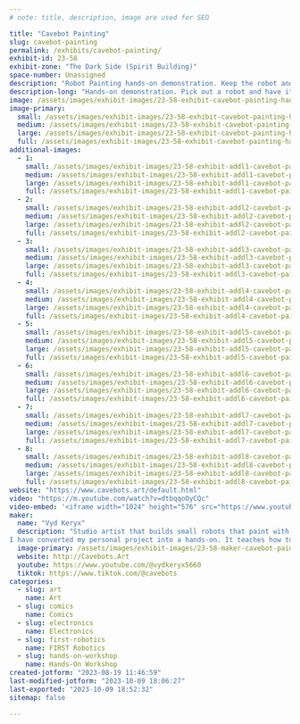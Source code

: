 ```yaml
---
# note: title, description, image are used for SEO

title: "Cavebot Painting"
slug: cavebot-painting
permalink: /exhibits/cavebot-painting/
exhibit-id: 23-58
exhibit-zone: "The Dark Side (Spirit Building)"
space-number: Unassigned
description: "Robot Painting hands-on demonstration. Keep the robot and canvas as a souvenir of Maker Faire. $5"
description-long: "Hands-on demonstration. Pick out a robot and have it paint a canvas for you. STEM: learn how the small robot works, basic electricity and make some art. Regular acrylic & florescent paint. Keep the robot & canvas. See samples of the artist's work with UV LEDs built into the canvas. Free stickers! "
image: /assets/images/exhibit-images/23-58-exhibit-cavebot-painting-hands-on-sample-large.jpg
image-primary: 
  small: /assets/images/exhibit-images/23-58-exhibit-cavebot-painting-hands-on-sample-small.jpg
  medium: /assets/images/exhibit-images/23-58-exhibit-cavebot-painting-hands-on-sample-medium.jpg
  large: /assets/images/exhibit-images/23-58-exhibit-cavebot-painting-hands-on-sample-large.jpg
  full: /assets/images/exhibit-images/23-58-exhibit-cavebot-painting-hands-on-sample-full.jpg
additional-images: 
  - 1:
    small: /assets/images/exhibit-images/23-58-exhibit-addl1-cavebot-painting-art-wall-pbmf23-small.jpg
    medium: /assets/images/exhibit-images/23-58-exhibit-addl1-cavebot-painting-art-wall-pbmf23-medium.jpg
    large: /assets/images/exhibit-images/23-58-exhibit-addl1-cavebot-painting-art-wall-pbmf23-large.jpg
    full: /assets/images/exhibit-images/23-58-exhibit-addl1-cavebot-painting-art-wall-pbmf23-full.jpg
  - 2:
    small: /assets/images/exhibit-images/23-58-exhibit-addl2-cavebot-painting-cavebot-painting-series2-small.jpg
    medium: /assets/images/exhibit-images/23-58-exhibit-addl2-cavebot-painting-cavebot-painting-series2-medium.jpg
    large: /assets/images/exhibit-images/23-58-exhibit-addl2-cavebot-painting-cavebot-painting-series2-large.jpg
    full: /assets/images/exhibit-images/23-58-exhibit-addl2-cavebot-painting-cavebot-painting-series2-full.jpg
  - 3:
    small: /assets/images/exhibit-images/23-58-exhibit-addl3-cavebot-painting-cavebots-free-stickers-small.jpg
    medium: /assets/images/exhibit-images/23-58-exhibit-addl3-cavebot-painting-cavebots-free-stickers-medium.jpg
    large: /assets/images/exhibit-images/23-58-exhibit-addl3-cavebot-painting-cavebots-free-stickers-large.jpg
    full: /assets/images/exhibit-images/23-58-exhibit-addl3-cavebot-painting-cavebots-free-stickers-full.jpg
  - 4:
    small: /assets/images/exhibit-images/23-58-exhibit-addl4-cavebot-painting-esmf20-framed-art-small.jpg
    medium: /assets/images/exhibit-images/23-58-exhibit-addl4-cavebot-painting-esmf20-framed-art-medium.jpg
    large: /assets/images/exhibit-images/23-58-exhibit-addl4-cavebot-painting-esmf20-framed-art-large.jpg
    full: /assets/images/exhibit-images/23-58-exhibit-addl4-cavebot-painting-esmf20-framed-art-full.jpg
  - 5:
    small: /assets/images/exhibit-images/23-58-exhibit-addl5-cavebot-painting-knightmares-dual-lighting-small.jpg
    medium: /assets/images/exhibit-images/23-58-exhibit-addl5-cavebot-painting-knightmares-dual-lighting-medium.jpg
    large: /assets/images/exhibit-images/23-58-exhibit-addl5-cavebot-painting-knightmares-dual-lighting-large.jpg
    full: /assets/images/exhibit-images/23-58-exhibit-addl5-cavebot-painting-knightmares-dual-lighting-full.jpg
  - 6:
    small: /assets/images/exhibit-images/23-58-exhibit-addl6-cavebot-painting-pbmf23-hands-on-small.jpg
    medium: /assets/images/exhibit-images/23-58-exhibit-addl6-cavebot-painting-pbmf23-hands-on-medium.jpg
    large: /assets/images/exhibit-images/23-58-exhibit-addl6-cavebot-painting-pbmf23-hands-on-large.jpg
    full: /assets/images/exhibit-images/23-58-exhibit-addl6-cavebot-painting-pbmf23-hands-on-full.jpg
  - 7:
    small: /assets/images/exhibit-images/23-58-exhibit-addl7-cavebot-painting-pbmf23-happy-family-small.jpg
    medium: /assets/images/exhibit-images/23-58-exhibit-addl7-cavebot-painting-pbmf23-happy-family-medium.jpg
    large: /assets/images/exhibit-images/23-58-exhibit-addl7-cavebot-painting-pbmf23-happy-family-large.jpg
    full: /assets/images/exhibit-images/23-58-exhibit-addl7-cavebot-painting-pbmf23-happy-family-full.jpg
  - 8:
    small: /assets/images/exhibit-images/23-58-exhibit-addl8-cavebot-painting-vyd-terry-makers-small.jpg
    medium: /assets/images/exhibit-images/23-58-exhibit-addl8-cavebot-painting-vyd-terry-makers-medium.jpg
    large: /assets/images/exhibit-images/23-58-exhibit-addl8-cavebot-painting-vyd-terry-makers-large.jpg
    full: /assets/images/exhibit-images/23-58-exhibit-addl8-cavebot-painting-vyd-terry-makers-full.jpg
website: "https://www.cavebots.art/default.html"
video: "https://m.youtube.com/watch?v=dtbqqoOyCQc"
video-embed: '<iframe width="1024" height="576" src="https://www.youtube.com/embed/dtbqqoOyCQc?feature=oembed" frameborder="0" allow="accelerometer; autoplay; clipboard-write; encrypted-media; gyroscope; picture-in-picture; web-share" allowfullscreen title="Cavebot Painting How To"></iframe>'
maker: 
  name: "Vyd Keryx"
  description: "Studio artist that builds small robots that paint with me. I use florescent paint and wire UV LEDs into the canvas surface. Hero images are collaged that speak of basic human conditions and how to level up.
I have converted my personal project into a hands-on. It teaches how to: make a tiny robot, basic electronics, painting."
  image-primary: /assets/images/exhibit-images/23-58-maker-cavebot-painting-vyd-keryx-maker-medium.jpg
  website: http://Cavebots.Art 
  youtube: https://www.youtube.com/@vydkeryx5660
  tiktok: https://www.tiktok.com/@cavebots 
categories: 
  - slug: art
    name: Art
  - slug: comics
    name: Comics
  - slug: electronics
    name: Electronics
  - slug: first-robotics
    name: FIRST Robotics
  - slug: hands-on-workshop
    name: Hands-On Workshop
created-jotform: "2023-08-19 11:46:59"
last-modified-jotform: "2023-10-09 18:06:27"
last-exported: "2023-10-09 18:52:32"
sitemap: false

---
```

